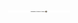 <h1 align="center">
    <img alt="Logo" title="Fullstack Training" src=".github/img/logo.svg" width="100" />
</h1>
